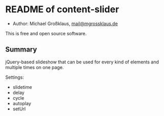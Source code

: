 README of content-slider
=================

* Author: Michael Großklaus, mail@mgrossklaus.de

This is free and open source software.


Summary
-------

jQuery-based slideshow that can be used for every kind of elements and multiple times on one page.

Settings:
- slidetime
- delay
- cycle
- autoplay
- setUrl